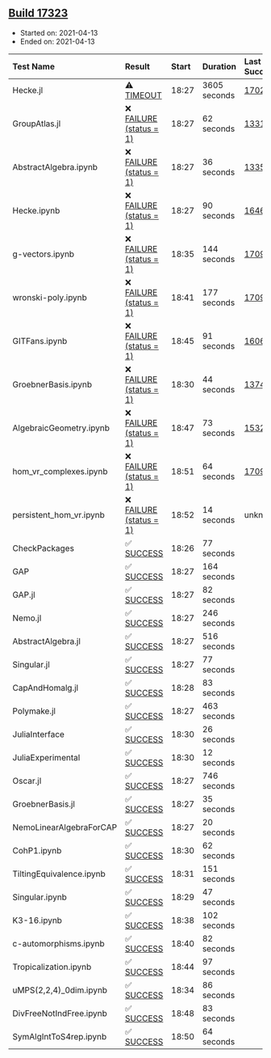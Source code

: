 ## [Build 17323](https://oscarci.mathematik.uni-kl.de/job/oscar/17323/)

* Started on: 2021-04-13
* Ended on: 2021-04-13

| Test Name    | Result | Start | Duration | Last Success | First Failure |
|:-------------|:-------|:------|:---------|:-------------|:--------------|
| Hecke.jl | ⚠ [TIMEOUT](https://oscarci.mathematik.uni-kl.de/job/oscar/17323/artifact/logs/build-17323/Hecke.jl.log) | 18:27 | 3605 seconds | [17022](https://oscarci.mathematik.uni-kl.de/job/oscar/17022/) | [17023](https://oscarci.mathematik.uni-kl.de/job/oscar/17023/) |
| GroupAtlas.jl | ❌ [FAILURE (status = 1)](https://oscarci.mathematik.uni-kl.de/job/oscar/17323/artifact/logs/build-17323/GroupAtlas.jl.log) | 18:27 | 62 seconds | [13311](https://oscarci.mathematik.uni-kl.de/job/oscar/13311/) | [13312](https://oscarci.mathematik.uni-kl.de/job/oscar/13312/) |
| AbstractAlgebra.ipynb | ❌ [FAILURE (status = 1)](https://oscarci.mathematik.uni-kl.de/job/oscar/17323/artifact/logs/build-17323/AbstractAlgebra.ipynb.log) | 18:27 | 36 seconds | [13355](https://oscarci.mathematik.uni-kl.de/job/oscar/13355/) | [13356](https://oscarci.mathematik.uni-kl.de/job/oscar/13356/) |
| Hecke.ipynb | ❌ [FAILURE (status = 1)](https://oscarci.mathematik.uni-kl.de/job/oscar/17323/artifact/logs/build-17323/Hecke.ipynb.log) | 18:27 | 90 seconds | [16463](https://oscarci.mathematik.uni-kl.de/job/oscar/16463/) | [16464](https://oscarci.mathematik.uni-kl.de/job/oscar/16464/) |
| g-vectors.ipynb | ❌ [FAILURE (status = 1)](https://oscarci.mathematik.uni-kl.de/job/oscar/17323/artifact/logs/build-17323/g-vectors.ipynb.log) | 18:35 | 144 seconds | [17099](https://oscarci.mathematik.uni-kl.de/job/oscar/17099/) | [17100](https://oscarci.mathematik.uni-kl.de/job/oscar/17100/) |
| wronski-poly.ipynb | ❌ [FAILURE (status = 1)](https://oscarci.mathematik.uni-kl.de/job/oscar/17323/artifact/logs/build-17323/wronski-poly.ipynb.log) | 18:41 | 177 seconds | [17098](https://oscarci.mathematik.uni-kl.de/job/oscar/17098/) | [17099](https://oscarci.mathematik.uni-kl.de/job/oscar/17099/) |
| GITFans.ipynb | ❌ [FAILURE (status = 1)](https://oscarci.mathematik.uni-kl.de/job/oscar/17323/artifact/logs/build-17323/GITFans.ipynb.log) | 18:45 | 91 seconds | [16068](https://oscarci.mathematik.uni-kl.de/job/oscar/16068/) | [16069](https://oscarci.mathematik.uni-kl.de/job/oscar/16069/) |
| GroebnerBasis.ipynb | ❌ [FAILURE (status = 1)](https://oscarci.mathematik.uni-kl.de/job/oscar/17323/artifact/logs/build-17323/GroebnerBasis.ipynb.log) | 18:30 | 44 seconds | [13748](https://oscarci.mathematik.uni-kl.de/job/oscar/13748/) | [13749](https://oscarci.mathematik.uni-kl.de/job/oscar/13749/) |
| AlgebraicGeometry.ipynb | ❌ [FAILURE (status = 1)](https://oscarci.mathematik.uni-kl.de/job/oscar/17323/artifact/logs/build-17323/AlgebraicGeometry.ipynb.log) | 18:47 | 73 seconds | [15322](https://oscarci.mathematik.uni-kl.de/job/oscar/15322/) | [15323](https://oscarci.mathematik.uni-kl.de/job/oscar/15323/) |
| hom_vr_complexes.ipynb | ❌ [FAILURE (status = 1)](https://oscarci.mathematik.uni-kl.de/job/oscar/17323/artifact/logs/build-17323/hom_vr_complexes.ipynb.log) | 18:51 | 64 seconds | [17099](https://oscarci.mathematik.uni-kl.de/job/oscar/17099/) | [17100](https://oscarci.mathematik.uni-kl.de/job/oscar/17100/) |
| persistent_hom_vr.ipynb | ❌ [FAILURE (status = 1)](https://oscarci.mathematik.uni-kl.de/job/oscar/17323/artifact/logs/build-17323/persistent_hom_vr.ipynb.log) | 18:52 | 14 seconds | unknown | unknown |
| CheckPackages | ✅ [SUCCESS](https://oscarci.mathematik.uni-kl.de/job/oscar/17323/artifact/logs/build-17323/CheckPackages.log) | 18:26 | 77 seconds |  |  |
| GAP | ✅ [SUCCESS](https://oscarci.mathematik.uni-kl.de/job/oscar/17323/artifact/logs/build-17323/GAP.log) | 18:27 | 164 seconds |  |  |
| GAP.jl | ✅ [SUCCESS](https://oscarci.mathematik.uni-kl.de/job/oscar/17323/artifact/logs/build-17323/GAP.jl.log) | 18:27 | 82 seconds |  |  |
| Nemo.jl | ✅ [SUCCESS](https://oscarci.mathematik.uni-kl.de/job/oscar/17323/artifact/logs/build-17323/Nemo.jl.log) | 18:27 | 246 seconds |  |  |
| AbstractAlgebra.jl | ✅ [SUCCESS](https://oscarci.mathematik.uni-kl.de/job/oscar/17323/artifact/logs/build-17323/AbstractAlgebra.jl.log) | 18:27 | 516 seconds |  |  |
| Singular.jl | ✅ [SUCCESS](https://oscarci.mathematik.uni-kl.de/job/oscar/17323/artifact/logs/build-17323/Singular.jl.log) | 18:27 | 77 seconds |  |  |
| CapAndHomalg.jl | ✅ [SUCCESS](https://oscarci.mathematik.uni-kl.de/job/oscar/17323/artifact/logs/build-17323/CapAndHomalg.jl.log) | 18:28 | 83 seconds |  |  |
| Polymake.jl | ✅ [SUCCESS](https://oscarci.mathematik.uni-kl.de/job/oscar/17323/artifact/logs/build-17323/Polymake.jl.log) | 18:27 | 463 seconds |  |  |
| JuliaInterface | ✅ [SUCCESS](https://oscarci.mathematik.uni-kl.de/job/oscar/17323/artifact/logs/build-17323/JuliaInterface.log) | 18:30 | 26 seconds |  |  |
| JuliaExperimental | ✅ [SUCCESS](https://oscarci.mathematik.uni-kl.de/job/oscar/17323/artifact/logs/build-17323/JuliaExperimental.log) | 18:30 | 12 seconds |  |  |
| Oscar.jl | ✅ [SUCCESS](https://oscarci.mathematik.uni-kl.de/job/oscar/17323/artifact/logs/build-17323/Oscar.jl.log) | 18:27 | 746 seconds |  |  |
| GroebnerBasis.jl | ✅ [SUCCESS](https://oscarci.mathematik.uni-kl.de/job/oscar/17323/artifact/logs/build-17323/GroebnerBasis.jl.log) | 18:27 | 35 seconds |  |  |
| NemoLinearAlgebraForCAP | ✅ [SUCCESS](https://oscarci.mathematik.uni-kl.de/job/oscar/17323/artifact/logs/build-17323/NemoLinearAlgebraForCAP.log) | 18:27 | 20 seconds |  |  |
| CohP1.ipynb | ✅ [SUCCESS](https://oscarci.mathematik.uni-kl.de/job/oscar/17323/artifact/logs/build-17323/CohP1.ipynb.log) | 18:30 | 62 seconds |  |  |
| TiltingEquivalence.ipynb | ✅ [SUCCESS](https://oscarci.mathematik.uni-kl.de/job/oscar/17323/artifact/logs/build-17323/TiltingEquivalence.ipynb.log) | 18:31 | 151 seconds |  |  |
| Singular.ipynb | ✅ [SUCCESS](https://oscarci.mathematik.uni-kl.de/job/oscar/17323/artifact/logs/build-17323/Singular.ipynb.log) | 18:29 | 47 seconds |  |  |
| K3-16.ipynb | ✅ [SUCCESS](https://oscarci.mathematik.uni-kl.de/job/oscar/17323/artifact/logs/build-17323/K3-16.ipynb.log) | 18:38 | 102 seconds |  |  |
| c-automorphisms.ipynb | ✅ [SUCCESS](https://oscarci.mathematik.uni-kl.de/job/oscar/17323/artifact/logs/build-17323/c-automorphisms.ipynb.log) | 18:40 | 82 seconds |  |  |
| Tropicalization.ipynb | ✅ [SUCCESS](https://oscarci.mathematik.uni-kl.de/job/oscar/17323/artifact/logs/build-17323/Tropicalization.ipynb.log) | 18:44 | 97 seconds |  |  |
| uMPS(2,2,4)_0dim.ipynb | ✅ [SUCCESS](https://oscarci.mathematik.uni-kl.de/job/oscar/17323/artifact/logs/build-17323/uMPS-2-2-4-_0dim.ipynb.log) | 18:34 | 86 seconds |  |  |
| DivFreeNotIndFree.ipynb | ✅ [SUCCESS](https://oscarci.mathematik.uni-kl.de/job/oscar/17323/artifact/logs/build-17323/DivFreeNotIndFree.ipynb.log) | 18:48 | 83 seconds |  |  |
| SymAlgIntToS4rep.ipynb | ✅ [SUCCESS](https://oscarci.mathematik.uni-kl.de/job/oscar/17323/artifact/logs/build-17323/SymAlgIntToS4rep.ipynb.log) | 18:50 | 64 seconds |  |  |

